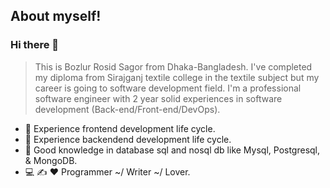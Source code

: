 ## About myself!
### Hi there 👋
> This is Bozlur Rosid Sagor from Dhaka-Bangladesh. I've completed my diploma from Sirajganj textile college in the textile subject but my career is going to  software development field. I'm a professional software engineer with 2 year solid experiences in software development (Back-end/Front-end/DevOps).

- 🔭 Experience frontend development life cycle.
- 🌱 Experience backendend development life cycle.
- 👯 Good knowledge in database sql and nosql db like Mysql, Postgresql, & MongoDB.
- 💻  ✍️  ❤️  Programmer ~/ Writer ~/ Lover.
